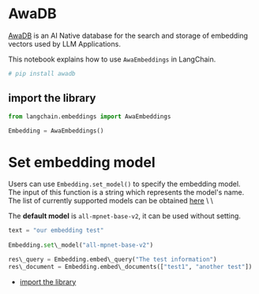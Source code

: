 # AwaDB

[AwaDB](https://github.com/awa-ai/awadb) is an AI Native database for the search and storage of embedding vectors used by LLM Applications.

This notebook explains how to use `AwaEmbeddings` in LangChain.

```python
# pip install awadb  

```

## import the library[​](#import-the-library "Direct link to import the library")

```python
from langchain.embeddings import AwaEmbeddings  

```

```python
Embedding = AwaEmbeddings()  

```

# Set embedding model

Users can use `Embedding.set_model()` to specify the embedding model. \
The input of this function is a string which represents the model's name. \
The list of currently supported models can be obtained [here](https://github.com/awa-ai/awadb) \\ \\

The **default model** is `all-mpnet-base-v2`, it can be used without setting.

```python
text = "our embedding test"  
  
Embedding.set\_model("all-mpnet-base-v2")  

```

```python
res\_query = Embedding.embed\_query("The test information")  
res\_document = Embedding.embed\_documents(["test1", "another test"])  

```

- [import the library](#import-the-library)
